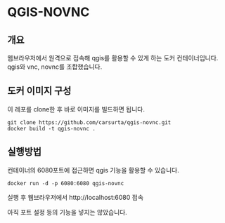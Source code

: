 # QGIS-NOVNC

## 개요
웹브라우저에서 원격으로 접속해 qgis를 활용할 수 있게 하는 도커 컨테이너입니다. qgis와 vnc, novnc를 조합했습니다.

## 도커 이미지 구성
이 레포를 clone한 후 바로 이미지를 빌드하면 됩니다.
```
git clone https://github.com/carsurta/qgis-novnc.git
docker build -t qgis-novnc .
```

## 실행방법
컨테이너의 6080포트에 접근하면 qgis 기능을 활용할 수 있습니다.
```
docker run -d -p 6080:6080 qgis-novnc
```
실행 후 웹브라우저에서 http://localhost:6080 접속

아직 포트 설정 등의 기능을 넣지는 않았습니다.
